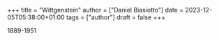 +++
title = "Wittgenstein"
author = ["Daniel Biasiotto"]
date = 2023-12-05T05:38:00+01:00
tags = ["author"]
draft = false
+++

1889-1951
